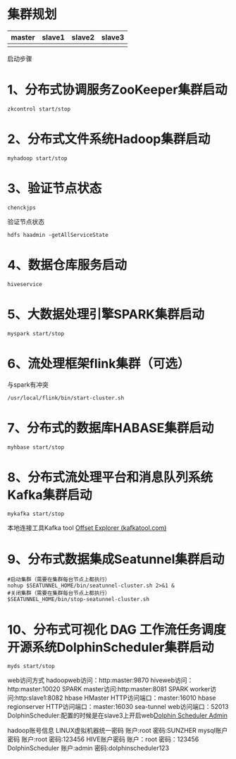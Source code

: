 # 集群规划

| master | slave1 | slave2 | slave3 |
| ------ | ------ | ------ | ------ |
|        |        |        |        |

启动步骤
# 1、分布式协调服务ZooKeeper集群启动
```shell
zkcontrol start/stop
```
# 2、分布式文件系统Hadoop集群启动
```shell
myhadoop start/stop
```
# 3、验证节点状态
```shell
chenckjps
```
验证节点状态
```shell
hdfs haadmin -getAllServiceState
```
# 4、数据仓库服务启动
```shell
hiveservice
```
# 5、大数据处理引擎SPARK集群启动
```shell
myspark start/stop
```
# 6、流处理框架flink集群（可选）
与spark有冲突
```shell
/usr/local/flink/bin/start-cluster.sh
```
# 7、分布式的数据库HABASE集群启动
```shell
myhbase start/stop
```
# 8、分布式流处理平台和消息队列系统Kafka集群启动
```shell
mykafka start/stop
```
本地连接工具Kafka tool
[Offset Explorer (kafkatool.com)](https://www.kafkatool.com/download.html)
# 9、分布式数据集成Seatunnel集群启动
```shell
#启动集群（需要在集群每台节点上都执行）
nohup $SEATUNNEL_HOME/bin/seatunnel-cluster.sh 2>&1 &
#关闭集群（需要在集群每台节点上都执行）
$SEATUNNEL_HOME/bin/stop-seatunnel-cluster.sh
```
# 10、分布式可视化 DAG 工作流任务调度开源系统DolphinScheduler集群启动
```
myds start/stop
```


web访问方式
hadoopweb访问：http:master:9870
hiveweb访问：http:master:10020
SPARK master访问:http:master:8081
SPARK worker访问:http:slave1:8082
hbase HMaster HTTP访问端口：master:16010
hbase regionserver HTTP访问端口：master:16030
sea-tunnel web访问端口：52013
DolphinScheduler:配置的时候是在slave3上开启web[Dolphin Scheduler Admin](http://slave3:12345/dolphinscheduler/ui/ui-setting)

hadoop账号信息
LINUX虚拟机器统一密码
账户:root
密码:SUNZHER
mysql账户密码
账户:root
密码:123456
HIVE账户密码
账户：root
密码：123456
DolphinScheduler
账户:admin
密码:dolphinscheduler123